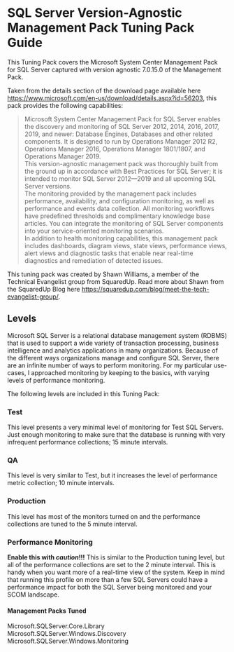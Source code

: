 # SQL Server Version-Agnostic Management Pack Tuning Pack Guide

This Tuning Pack covers the Microsoft System Center Management Pack for SQL Server captured with version agnostic 7.0.15.0 of the Management Pack.

Taken from the details section of the download page available here <https://www.microsoft.com/en-us/download/details.aspx?id=56203>, this pack provides the following capabilities:

>Microsoft System Center Management Pack for SQL Server enables the discovery and monitoring of SQL Server 2012, 2014, 2016, 2017, 2019, and newer: Database Engines, Databases and other related components. It is designed to run by Operations Manager 2012 R2, Operations Manager 2016, Operations Manager 1801/1807, and Operations Manager 2019.  
>This version-agnostic management pack was thoroughly built from the ground up in accordance with Best Practices for SQL Server; it is intended to monitor SQL Server 2012—2019 and all upcoming SQL Server versions.  
>The monitoring provided by the management pack includes performance, availability, and configuration monitoring, as well as performance and events data collection. All monitoring workflows have predefined thresholds and complimentary knowledge base articles. You can integrate the monitoring of SQL Server components into your service-oriented monitoring scenarios.  
>In addition to health monitoring capabilities, this management pack includes dashboards, diagram views, state views, performance views, alert views and diagnostic tasks that enable near real-time diagnostics and remediation of detected issues.  

This tuning pack was created by Shawn Williams, a member of the Technical Evangelist group from SquaredUp.  Read more about Shawn from the SquaredUp Blog here <https://squaredup.com/blog/meet-the-tech-evangelist-group/>.  

## Levels

Microsoft SQL Server is a relational database management system (RDBMS) that is used to support a wide variety of transaction processing, business intelligence and analytics applications in many organizations.  Because of the different ways organizations manage and configure SQL Server, there are an infinite number of ways to perform monitoring.  For my particular use-cases, I approached monitoring by keeping to the basics, with varying levels of performance monitoring.  

The following levels are included in this Tuning Pack:

### Test

This level presents a very minimal level of monitoring for Test SQL Servers.  Just enough monitoring to make sure that the database is running with very infrequent performance collections; 15 minute intervals.

### QA

This level is very similar to Test, but it increases the level of performance metric collection; 10 minute intervals.

### Production

This level has most of the monitors turned on and the performance collections are tuned to the 5 minute interval.

### Performance Monitoring

**Enable this with _caution_!!!**  This is similar to the Production tuning level, but all of the performance collections are set to the 2 minute interval.  This is handy when you want more of a real-time view of the system.  Keep in mind that running this profile on more than a few SQL Servers could have a performance impact for both the SQL Server being monitored and your SCOM landscape.

#### Management Packs Tuned

Microsoft.SQLServer.Core.Library  
Microsoft.SQLServer.Windows.Discovery  
Microsoft.SQLServer.Windows.Monitoring  
